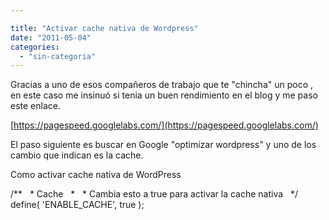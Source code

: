 ```yaml
---

title: "Activar cache nativa de Wordpress"
date: "2011-05-04"
categories: 
  - "sin-categoria"
---
```


Gracias a uno de esos compañeros de trabajo que te "chincha" un poco , en este caso me insinuó si tenia un buen rendimiento en el blog y me paso este enlace.

[https://pagespeed.googlelabs.com/](https://pagespeed.googlelabs.com/)

El paso siguiente es buscar en Google "optimizar wordpress" y uno de los cambio que indican es la cache.

Como activar cache nativa de WordPress

/\*\*
  \* Cache
  \*
  \* Cambia esto a true para activar la cache nativa
  \*/
 define( 'ENABLE\_CACHE', true );
